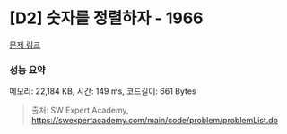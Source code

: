 # [D2] 숫자를 정렬하자 - 1966 

[문제 링크](https://swexpertacademy.com/main/code/problem/problemDetail.do?contestProbId=AV5PrmyKAWEDFAUq) 

### 성능 요약

메모리: 22,184 KB, 시간: 149 ms, 코드길이: 661 Bytes



> 출처: SW Expert Academy, https://swexpertacademy.com/main/code/problem/problemList.do